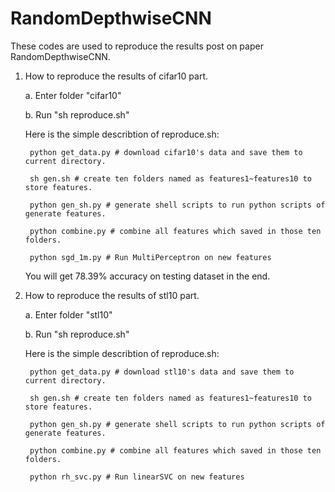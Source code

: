 # RandomDepthwiseCNN

These codes are used to reproduce the results post on paper RandomDepthwiseCNN.

1. How to reproduce the results of cifar10 part.

	a. Enter folder "cifar10"
	
	b. Run "sh reproduce.sh"

	Here is the simple describtion of reproduce.sh:

		python get_data.py # download cifar10's data and save them to current directory.

		sh gen.sh # create ten folders named as features1~features10 to store features.

		python gen_sh.py # generate shell scripts to run python scripts of generate features.

		python combine.py # combine all features which saved in those ten folders.

		python sgd_1m.py # Run MultiPerceptron on new features

	You will get 78.39% accuracy on testing dataset in the end.



2. How to reproduce the results of stl10 part.

	a. Enter folder "stl10"

	b. Run "sh reproduce.sh"

	Here is the simple describtion of reproduce.sh:

		python get_data.py # download stl10's data and save them to current directory.

		sh gen.sh # create ten folders named as features1~features10 to store features.

		python gen_sh.py # generate shell scripts to run python scripts of generate features.

		python combine.py # combine all features which saved in those ten folders.

		python rh_svc.py # Run linearSVC on new features
